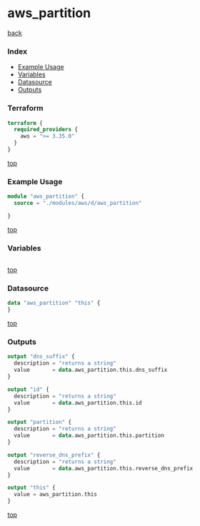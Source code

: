 # aws_partition

[back](../aws.md)

### Index

- [Example Usage](#example-usage)
- [Variables](#variables)
- [Datasource](#datasource)
- [Outputs](#outputs)

### Terraform

```terraform
terraform {
  required_providers {
    aws = ">= 3.35.0"
  }
}
```

[top](#index)

### Example Usage

```terraform
module "aws_partition" {
  source = "./modules/aws/d/aws_partition"

}
```

[top](#index)

### Variables

```terraform
```

[top](#index)

### Datasource

```terraform
data "aws_partition" "this" {
}
```

[top](#index)

### Outputs

```terraform
output "dns_suffix" {
  description = "returns a string"
  value       = data.aws_partition.this.dns_suffix
}

output "id" {
  description = "returns a string"
  value       = data.aws_partition.this.id
}

output "partition" {
  description = "returns a string"
  value       = data.aws_partition.this.partition
}

output "reverse_dns_prefix" {
  description = "returns a string"
  value       = data.aws_partition.this.reverse_dns_prefix
}

output "this" {
  value = aws_partition.this
}
```

[top](#index)